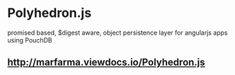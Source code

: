 # Polyhedron.js

promised based, $digest aware, object persistence layer for angularjs apps using PouchDB

## http://marfarma.viewdocs.io/Polyhedron.js
